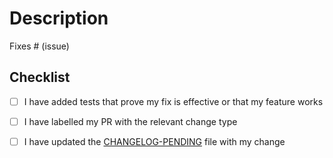 <!--- 
Thanks so much for your contribution! If this is your first time contributing, please ensure that you have read the [CONTRIBUTING](https://github.com/pulumi/pulumi/blob/master/CONTRIBUTING.md) documentation.
-->

# Description

<!--- Please include a summary of the change and which issue is fixed. Please also include relevant motivation and context. -->

Fixes # (issue)

## Checklist

<!--- Please provide details if the checkbox below is to be left unchecked. -->
- [ ] I have added tests that prove my fix is effective or that my feature works
<!--- 
Please label your PR with the change type. Relevant labels are:
- [kind/bug] if this is a bug fix (non-breaking change which fixes an issue)
- [kind/enhancement] if this is a new feature (non-breaking change which adds functionality)
- [impact/breaking] if this is a breaking change (fix or feature that would cause existing functionality to not work as expected)
-->
- [ ] I have labelled my PR with the relevant change type
<!--- 
User-facing changes require a CHANGELOG entry. Please add the [impact/no-changelog-required] label if the checkbox below is to be left unchecked.
-->
- [ ] I have updated the [CHANGELOG-PENDING](https://github.com/pulumi/pulumi/blob/master/CHANGELOG_PENDING.md) file with my change
